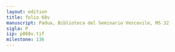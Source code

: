 ```yaml
---
layout: edition
title: folio 68v
manuscript: Padua, Biblioteca del Seminario Vescovile, MS 32
sigla: P
iip: p068v.tif
milestone: 136
---
```

